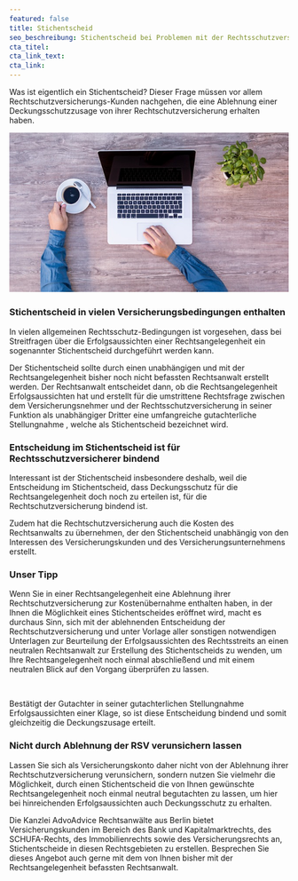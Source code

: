 ```yaml
---
featured: false
title: Stichentscheid
seo_beschreibung: Stichentscheid bei Problemen mit der Rechtsschutzversicherung
cta_titel:
cta_link_text:
cta_link:
---
```


Was ist eigentlich ein Stichentscheid? Dieser Frage m&uuml;ssen vor allem Rechtschutzversicherungs-Kunden nachgehen, die eine Ablehnung einer Deckungsschutzzusage von ihrer Rechtschutzversicherung erhalten haben.&nbsp;

![](/uploads/computer-2838920-640.jpg)

### Stichentscheid in vielen Versicherungsbedingungen enthalten

In vielen allgemeinen Rechtsschutz-Bedingungen ist vorgesehen, dass bei Streitfragen &uuml;ber die Erfolgsaussichten einer Rechtsangelegenheit ein sogenannter Stichentscheid durchgef&uuml;hrt werden kann.&nbsp;

Der Stichentscheid sollte durch einen unabh&auml;ngigen und mit der Rechtsangelegenheit bisher noch nicht befassten Rechtsanwalt erstellt werden. Der Rechtsanwalt entscheidet dann, ob die Rechtsangelegenheit Erfolgsaussichten hat und erstellt f&uuml;r die umstrittene Rechtsfrage zwischen dem Versicherungsnehmer und der Rechtsschutzversicherung in seiner Funktion als unabh&auml;ngiger Dritter eine umfangreiche gutachterliche Stellungnahme , welche als Stichentscheid bezeichnet wird.

### Entscheidung im Stichentscheid ist f&uuml;r Rechtsschutzversicherer bindend

Interessant ist der Stichentscheid insbesondere deshalb, weil die Entscheidung im Stichentscheid, dass Deckungsschutz f&uuml;r die Rechtsangelegenheit doch noch zu erteilen ist, f&uuml;r die Rechtschutzversicherung bindend ist.

Zudem hat die Rechtschutzversicherung auch die Kosten des Rechtsanwalts zu &uuml;bernehmen, der den Stichentscheid unabh&auml;ngig von den Interessen des Versicherungskunden und des Versicherungsunternehmens erstellt.&nbsp;

### Unser Tipp

Wenn Sie in einer Rechtsangelegenheit eine Ablehnung ihrer Rechtschutzversicherung zur Kosten&uuml;bernahme enthalten haben, in der Ihnen die M&ouml;glichkeit eines Stichentscheides er&ouml;ffnet wird, macht es durchaus Sinn, sich mit der ablehnenden Entscheidung der Rechtschutzversicherung und unter Vorlage aller sonstigen notwendigen Unterlagen zur Beurteilung der Erfolgsaussichten des Rechtsstreits an einen neutralen Rechtsanwalt zur Erstellung des Stichentscheids zu wenden, um Ihre Rechtsangelegenheit noch einmal abschlie&szlig;end und mit einem neutralen Blick auf den Vorgang &uuml;berpr&uuml;fen zu lassen.

&nbsp;

Best&auml;tigt der Gutachter in seiner gutachterlichen Stellungnahme&nbsp; Erfolgsaussichten einer Klage, so ist diese Entscheidung bindend und somit gleichzeitig die Deckungszusage erteilt.

### Nicht durch Ablehnung der RSV verunsichern lassen&nbsp;

Lassen Sie sich als Versicherungskonto daher nicht von der Ablehnung ihrer Rechtschutzversicherung verunsichern, sondern nutzen Sie vielmehr die M&ouml;glichkeit, durch einen Stichentscheid die von Ihnen gew&uuml;nschte Rechtsangelegenheit noch einmal neutral begutachten zu lassen, um hier bei hinreichenden Erfolgsaussichten auch Deckungsschutz zu erhalten.

Die Kanzlei AdvoAdvice Rechtsanw&auml;lte aus Berlin bietet Versicherungskunden im Bereich des Bank und Kapitalmarktrechts, des SCHUFA-Rechts, des Immobilienrechts sowie des Versicherungsrechts an, Stichentscheide in diesen Rechtsgebieten zu erstellen. Besprechen Sie dieses Angebot auch gerne mit dem von Ihnen bisher mit der Rechtsangelegenheit befassten Rechtsanwalt.&nbsp;

&nbsp;

&nbsp;

&nbsp;

&nbsp;

&nbsp;

&nbsp;

&nbsp;